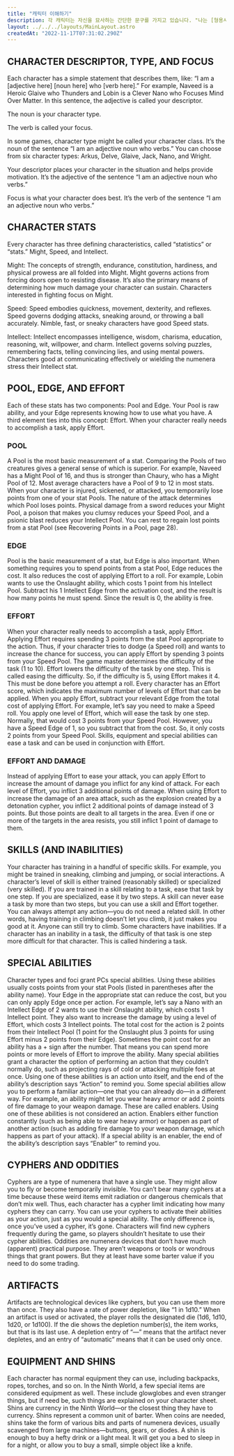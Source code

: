 ```yaml
---
title: "캐릭터 이해하기"
description: 각 캐릭터는 자신을 묘사하는 간단한 문구를 가지고 있습니다. "나는 [형용사]한 [명사]이며 [동사]한다" 같은 식입니다.
layout: ../../../layouts/MainLayout.astro
createdAt: "2022-11-17T07:31:02.290Z"
---
```


## CHARACTER DESCRIPTOR, TYPE, AND FOCUS
Each character has a simple statement that describes them, like: “I am a [adjective here] [noun here] who [verb here].” For example, Naveed is a Heroic Glaive who Thunders and Lobin is a Clever Nano who Focuses Mind Over Matter. In this sentence, the adjective is called your descriptor.

The noun is your character type.

The verb is called your focus.

In some games, character type might be called your character class. It’s the noun of the sentence “I am an adjective noun who verbs.” You can choose from six character types: Arkus, Delve, Glaive, Jack, Nano, and Wright.

Your descriptor places your character in the situation and helps provide motivation. It’s the adjective of the sentence “I am an adjective noun who verbs.”

Focus is what your character does best. It’s the verb of the sentence “I am an adjective noun who verbs.”

## CHARACTER STATS
Every character has three defining characteristics, called “statistics” or “stats.” Might, Speed, and Intellect.

Might: The concepts of strength, endurance, constitution, hardiness, and physical prowess are all folded into Might. Might governs actions from forcing doors open to resisting disease. It’s also the primary means of determining how much damage your character can sustain. Characters interested in fighting focus on Might.

Speed: Speed embodies quickness, movement, dexterity, and reflexes. Speed governs dodging attacks, sneaking around, or throwing a ball accurately. Nimble, fast, or sneaky characters have good Speed stats.

Intellect: Intellect encompasses intelligence, wisdom, charisma, education, reasoning, wit, willpower, and charm. Intellect governs solving puzzles, remembering facts, telling convincing lies, and using mental powers. Characters good at communicating effectively or wielding the numenera stress their Intellect stat.

## POOL, EDGE, AND EFFORT
Each of these stats has two components: Pool and Edge. Your Pool is raw ability, and your Edge represents knowing how to use what you have. A third element ties into this concept: Effort. When your character really needs to accomplish a task, apply Effort.

### POOL
A Pool is the most basic measurement of a stat.
Comparing the Pools of two creatures gives a
general sense of which is superior. For example,
Naveed has a Might Pool of 16, and thus is
stronger than Chaury, who has a Might Pool of
12. Most average characters have a Pool of 9 to
12 in most stats.
When your character is injured, sickened,
or attacked, you temporarily lose points from
one of your stat Pools. The nature of the attack
determines which Pool loses points. Physical
damage from a sword reduces your Might Pool,
a poison that makes you clumsy reduces your
Speed Pool, and a psionic blast reduces your
Intellect Pool. You can rest to regain lost points
from a stat Pool (see Recovering Points in a
Pool, page 28).

### EDGE
Pool is the basic measurement of a stat, but
Edge is also important. When something
requires you to spend points from a stat Pool,
Edge reduces the cost. It also reduces the cost of
applying Effort to a roll.
For example, Lobin wants to use the
Onslaught ability, which costs 1 point from his
Intellect Pool. Subtract his 1 Intellect Edge from
the activation cost, and the result is how many
points he must spend. Since the result is 0, the
ability is free.

### EFFORT
When your character really needs to accomplish
a task, apply Effort. Applying Effort requires
spending 3 points from the stat Pool appropriate
to the action. Thus, if your character tries to
dodge (a Speed roll) and wants to increase
the chance for success, you can apply Effort by
spending 3 points from your Speed Pool. The
game master determines the difficulty of the task
(1 to 10). Effort lowers the difficulty of the task by
one step. This is called easing the difficulty. So,
if the difficulty is 5, using Effort makes it 4. This
must be done before you attempt a roll.
Every character has an Effort score, which
indicates the maximum number of levels of
Effort that can be applied.
When you apply Effort, subtract your relevant
Edge from the total cost of applying Effort. For
example, let’s say you need to make a Speed roll.
You apply one level of Effort, which will ease the
task by one step. Normally, that would cost 3 points
from your Speed Pool. However, you have a Speed
Edge of 1, so you subtract that from the cost. So, it
only costs 2 points from your Speed Pool.
Skills, equipment and special abilities can
ease a task and can be used in conjunction with
Effort.

### EFFORT AND DAMAGE
Instead of applying Effort to ease your attack,
you can apply Effort to increase the amount of
damage you inflict for any kind of attack. For
each level of Effort, you inflict 3 additional points
of damage.
When using Effort to increase the damage of
an area attack, such as the explosion created by a
detonation cypher, you inflict 2 additional points
of damage instead of 3 points. But those points
are dealt to all targets in the area. Even if one or
more of the targets in the area resists, you still
inflict 1 point of damage to them.

## SKILLS (AND INABILITIES)
Your character has training in a handful of specific
skills. For example, you might be trained in sneaking,
climbing and jumping, or social interactions. A
character’s level of skill is either trained (reasonably
skilled) or specialized (very skilled).
If you are trained in a skill relating to a task,
ease that task by one step. If you are specialized,
ease it by two steps. A skill can never ease a task
by more than two steps, but you can use a skill
and Effort together.
You can always attempt any action—you do
not need a related skill. In other words, having
training in climbing doesn’t let you climb, it just
makes you good at it. Anyone can still try to climb.
Some characters have inabilities. If a character
has an inability in a task, the difficulty of that task
is one step more difficult for that character. This
is called hindering a task.

## SPECIAL ABILITIES
Character types and foci grant PCs special
abilities. Using these abilities usually
costs points from your stat Pools (listed in
parentheses after the ability name). Your Edge
in the appropriate stat can reduce the cost, but
you can only apply Edge once per action. For
example, let’s say a Nano with an Intellect Edge
of 2 wants to use their Onslaught ability, which
costs 1 Intellect point. They also want to increase
the damage by using a level of Effort, which costs
3 Intellect points. The total cost for the action is
2 points from their Intellect Pool (1 point for the
Onslaught plus 3 points for using Effort minus 2
points from their Edge).
Sometimes the point cost for an ability has
a + sign after the number. That means you can
spend more points or more levels of Effort to
improve the ability.
Many special abilities grant a character the
option of performing an action that they couldn’t
normally do, such as projecting rays of cold or
attacking multiple foes at once. Using one of these
abilities is an action unto itself, and the end of the
ability’s description says “Action” to remind you.
Some special abilities allow you to perform a
familiar action—one that you can already do—in
a different way. For example, an ability might
let you wear heavy armor or add 2 points of fire
damage to your weapon damage. These are
called enablers. Using one of these abilities is not
considered an action. Enablers either function
constantly (such as being able to wear heavy
armor) or happen as part of another action (such
as adding fire damage to your weapon damage,
which happens as part of your attack). If a special
ability is an enabler, the end of the ability’s
description says “Enabler” to remind you.

## CYPHERS AND ODDITIES
Cyphers are a type of numenera that have a
single use. They might allow you to fly or become
temporarily invisible. You can’t bear many
cyphers at a time because these weird items
emit radiation or dangerous chemicals that don’t
mix well. Thus, each character has a cypher limit
indicating how many cyphers they can carry.
You can use your cyphers to activate their
abilities as your action, just as you would a
special ability. The only difference is, once you’ve
used a cypher, it’s gone.
Characters will find new cyphers frequently
during the game, so players shouldn’t hesitate to
use their cypher abilities.
Oddities are numenera devices that don’t have
much (apparent) practical purpose. They aren’t
weapons or tools or wondrous things that grant
powers. But they at least have some barter value
if you need to do some trading.

## ARTIFACTS
Artifacts are technological devices like cyphers,
but you can use them more than once. They
also have a rate of power depletion, like “1 in
1d10.” When an artifact is used or activated,
the player rolls the designated die (1d6, 1d10,
1d20, or 1d100). If the die shows the depletion
number(s), the item works, but that is its last
use. A depletion entry of “—” means that
the artifact never depletes, and an entry of
“automatic” means that it can be used only
once.

## EQUIPMENT AND SHINS
Each character has normal equipment they can
use, including backpacks, ropes, torches, and so
on. In the Ninth World, a few special items are
considered equipment as well. These include
glowglobes and even stranger things, but if need
be, such things are explained on your character
sheet.
Shins are currency in the Ninth World—or
the closest thing they have to currency. Shins
represent a common unit of barter. When coins
are needed, shins take the form of various
bits and parts of numenera devices, usually
scavenged from large machines—buttons, gears,
or diodes.
A shin is enough to buy a hefty drink or a light
meal. It will get you a bed to sleep in for a night,
or allow you to buy a small, simple object like a
knife.